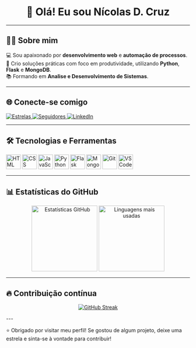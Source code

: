 <h1 align="center">
  👋 Olá! Eu sou Nícolas D. Cruz
</h1>

---

## 👨‍💻 Sobre mim  

💻 Sou apaixonado por **desenvolvimento web** e **automação de processos**.  
🚀 Crio soluções práticas com foco em produtividade, utilizando **Python**, **Flask** e **MongoDB**.  
📚 Formando em **Analise e Desenvolvimento de Sistemas**.  

---

## 🌐 Conecte-se comigo

<p align="left">
  <a href="https://github.com/Nicodcruz" target="_blank">
    <img alt="Estrelas" src="https://custom-icon-badges.demolab.com/github/stars/Nicodcruz?color=55960c&style=for-the-badge&labelColor=488207&logo=star&label=Estrelas"/>
  </a>
  <a href="https://github.com/Nicodcruz?tab=followers" target="_blank">
    <img alt="Seguidores" src="https://custom-icon-badges.demolab.com/github/followers/Nicodcruz?color=236ad3&labelColor=1155ba&style=for-the-badge&logo=github&label=Seguidores"/>
  </a>
  <a href="https://www.linkedin.com/in/n%C3%ADcolas-monteiro-cruz/" target="_blank">
    <img alt="LinkedIn" src="https://img.shields.io/badge/LinkedIn-0077B5?style=for-the-badge&logo=linkedin&logoColor=white"/>
  </a>
</p>

---

## 🛠️ Tecnologias e Ferramentas  

<p align="left">
  <img title="HTML" width="40px" src="https://cdn.jsdelivr.net/gh/devicons/devicon/icons/html5/html5-original.svg"/>
  <img title="CSS" width="40px" src="https://cdn.jsdelivr.net/gh/devicons/devicon/icons/css3/css3-original.svg"/>
  <img title="JavaScript" width="40px" src="https://cdn.jsdelivr.net/gh/devicons/devicon/icons/javascript/javascript-original.svg"/>
  <img title="Python" width="40px" src="https://cdn.jsdelivr.net/gh/devicons/devicon/icons/python/python-original.svg"/>
  <img title="Flask" width="40px" src="https://cdn.jsdelivr.net/gh/devicons/devicon/icons/flask/flask-original.svg"/>
  <img title="MongoDB" width="40px" src="https://cdn.jsdelivr.net/gh/devicons/devicon/icons/mongodb/mongodb-original.svg"/>
  <img title="Git" width="40px" src="https://cdn.jsdelivr.net/gh/devicons/devicon/icons/git/git-original.svg"/>
  <img title="VSCode" width="40px" src="https://cdn.jsdelivr.net/gh/devicons/devicon/icons/vscode/vscode-original.svg"/>
</p>

---

## 📊 Estatísticas do GitHub

<p align="center">
  <img height="180px" src="https://github-readme-stats.vercel.app/api?username=Nicodcruz&show_icons=true&theme=tokyonight&include_all_commits=true&locale=pt-br" alt="Estatísticas GitHub" />
  <img height="180px" src="https://github-readme-stats.vercel.app/api/top-langs/?username=Nicodcruz&theme=tokyonight&layout=compact&langs_count=8&locale=pt-br&custom_title=Tecnologias%20Mais%20Usadas" alt="Linguagens mais usadas" />
</p>

---

## 🔥 Contribuição contínua

<p align="center">
  <a href="https://git.io/streak-stats">
    <img src="https://streak-stats.demolab.com?user=Nicodcruz&theme=dark&locale=pt_BR&include_all_commits=true" alt="GitHub Streak" />
  </a>
</p>
---

⭐ Obrigado por visitar meu perfil! Se gostou de algum projeto, deixe uma estrela e sinta-se à vontade para contribuir!
